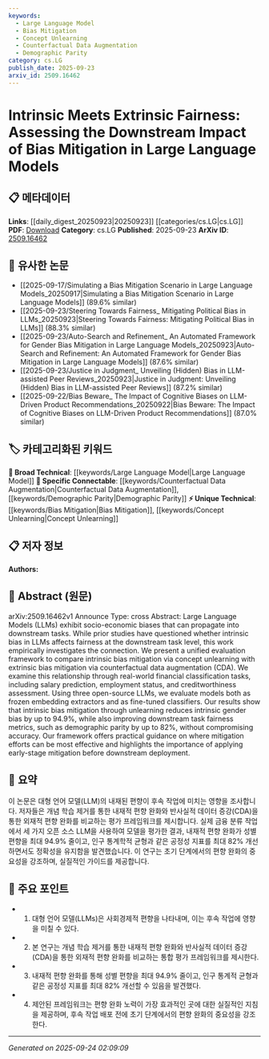 ```yaml
---
keywords:
  - Large Language Model
  - Bias Mitigation
  - Concept Unlearning
  - Counterfactual Data Augmentation
  - Demographic Parity
category: cs.LG
publish_date: 2025-09-23
arxiv_id: 2509.16462
---
```


<!-- KEYWORD_LINKING_METADATA:
{
  "processed_timestamp": "2025-09-24T02:09:09.226837",
  "vocabulary_version": "1.0",
  "selected_keywords": [
    "Large Language Model",
    "Bias Mitigation",
    "Concept Unlearning",
    "Counterfactual Data Augmentation",
    "Demographic Parity"
  ],
  "rejected_keywords": [],
  "similarity_scores": {
    "Large Language Model": 0.85,
    "Bias Mitigation": 0.78,
    "Concept Unlearning": 0.8,
    "Counterfactual Data Augmentation": 0.82,
    "Demographic Parity": 0.77
  },
  "extraction_method": "AI_prompt_based",
  "budget_applied": true,
  "candidates_json": {
    "candidates": [
      {
        "surface": "Large Language Models",
        "canonical": "Large Language Model",
        "aliases": [
          "LLM",
          "Large Language Model"
        ],
        "category": "broad_technical",
        "rationale": "Central to the study, linking to numerous related concepts in NLP and bias mitigation.",
        "novelty_score": 0.2,
        "connectivity_score": 0.9,
        "specificity_score": 0.6,
        "link_intent_score": 0.85
      },
      {
        "surface": "bias mitigation",
        "canonical": "Bias Mitigation",
        "aliases": [
          "bias reduction",
          "bias correction"
        ],
        "category": "unique_technical",
        "rationale": "Key concept in the paper, focusing on reducing biases in language models.",
        "novelty_score": 0.65,
        "connectivity_score": 0.7,
        "specificity_score": 0.8,
        "link_intent_score": 0.78
      },
      {
        "surface": "concept unlearning",
        "canonical": "Concept Unlearning",
        "aliases": [
          "unlearning bias",
          "bias unlearning"
        ],
        "category": "unique_technical",
        "rationale": "A novel approach to intrinsic bias mitigation discussed in the paper.",
        "novelty_score": 0.75,
        "connectivity_score": 0.65,
        "specificity_score": 0.85,
        "link_intent_score": 0.8
      },
      {
        "surface": "counterfactual data augmentation",
        "canonical": "Counterfactual Data Augmentation",
        "aliases": [
          "CDA",
          "counterfactual augmentation"
        ],
        "category": "specific_connectable",
        "rationale": "A method for extrinsic bias mitigation with potential connections to data manipulation techniques.",
        "novelty_score": 0.7,
        "connectivity_score": 0.78,
        "specificity_score": 0.82,
        "link_intent_score": 0.82
      },
      {
        "surface": "demographic parity",
        "canonical": "Demographic Parity",
        "aliases": [
          "fairness metric",
          "demographic fairness"
        ],
        "category": "specific_connectable",
        "rationale": "A specific fairness metric used to evaluate bias mitigation effectiveness.",
        "novelty_score": 0.6,
        "connectivity_score": 0.75,
        "specificity_score": 0.78,
        "link_intent_score": 0.77
      }
    ],
    "ban_list_suggestions": [
      "socio-economic biases",
      "financial classification tasks",
      "accuracy"
    ]
  },
  "decisions": [
    {
      "candidate_surface": "Large Language Models",
      "resolved_canonical": "Large Language Model",
      "decision": "linked",
      "scores": {
        "novelty": 0.2,
        "connectivity": 0.9,
        "specificity": 0.6,
        "link_intent": 0.85
      }
    },
    {
      "candidate_surface": "bias mitigation",
      "resolved_canonical": "Bias Mitigation",
      "decision": "linked",
      "scores": {
        "novelty": 0.65,
        "connectivity": 0.7,
        "specificity": 0.8,
        "link_intent": 0.78
      }
    },
    {
      "candidate_surface": "concept unlearning",
      "resolved_canonical": "Concept Unlearning",
      "decision": "linked",
      "scores": {
        "novelty": 0.75,
        "connectivity": 0.65,
        "specificity": 0.85,
        "link_intent": 0.8
      }
    },
    {
      "candidate_surface": "counterfactual data augmentation",
      "resolved_canonical": "Counterfactual Data Augmentation",
      "decision": "linked",
      "scores": {
        "novelty": 0.7,
        "connectivity": 0.78,
        "specificity": 0.82,
        "link_intent": 0.82
      }
    },
    {
      "candidate_surface": "demographic parity",
      "resolved_canonical": "Demographic Parity",
      "decision": "linked",
      "scores": {
        "novelty": 0.6,
        "connectivity": 0.75,
        "specificity": 0.78,
        "link_intent": 0.77
      }
    }
  ]
}
-->

# Intrinsic Meets Extrinsic Fairness: Assessing the Downstream Impact of Bias Mitigation in Large Language Models

## 📋 메타데이터

**Links**: [[daily_digest_20250923|20250923]] [[categories/cs.LG|cs.LG]]
**PDF**: [Download](https://arxiv.org/pdf/2509.16462.pdf)
**Category**: cs.LG
**Published**: 2025-09-23
**ArXiv ID**: [2509.16462](https://arxiv.org/abs/2509.16462)

## 🔗 유사한 논문
- [[2025-09-17/Simulating a Bias Mitigation Scenario in Large Language Models_20250917|Simulating a Bias Mitigation Scenario in Large Language Models]] (89.6% similar)
- [[2025-09-23/Steering Towards Fairness_ Mitigating Political Bias in LLMs_20250923|Steering Towards Fairness: Mitigating Political Bias in LLMs]] (88.3% similar)
- [[2025-09-23/Auto-Search and Refinement_ An Automated Framework for Gender Bias Mitigation in Large Language Models_20250923|Auto-Search and Refinement: An Automated Framework for Gender Bias Mitigation in Large Language Models]] (87.6% similar)
- [[2025-09-23/Justice in Judgment_ Unveiling (Hidden) Bias in LLM-assisted Peer Reviews_20250923|Justice in Judgment: Unveiling (Hidden) Bias in LLM-assisted Peer Reviews]] (87.2% similar)
- [[2025-09-22/Bias Beware_ The Impact of Cognitive Biases on LLM-Driven Product Recommendations_20250922|Bias Beware: The Impact of Cognitive Biases on LLM-Driven Product Recommendations]] (87.0% similar)

## 🏷️ 카테고리화된 키워드
**🧠 Broad Technical**: [[keywords/Large Language Model|Large Language Model]]
**🔗 Specific Connectable**: [[keywords/Counterfactual Data Augmentation|Counterfactual Data Augmentation]], [[keywords/Demographic Parity|Demographic Parity]]
**⚡ Unique Technical**: [[keywords/Bias Mitigation|Bias Mitigation]], [[keywords/Concept Unlearning|Concept Unlearning]]

## 📋 저자 정보

**Authors:** 

## 📄 Abstract (원문)

arXiv:2509.16462v1 Announce Type: cross 
Abstract: Large Language Models (LLMs) exhibit socio-economic biases that can propagate into downstream tasks. While prior studies have questioned whether intrinsic bias in LLMs affects fairness at the downstream task level, this work empirically investigates the connection. We present a unified evaluation framework to compare intrinsic bias mitigation via concept unlearning with extrinsic bias mitigation via counterfactual data augmentation (CDA). We examine this relationship through real-world financial classification tasks, including salary prediction, employment status, and creditworthiness assessment. Using three open-source LLMs, we evaluate models both as frozen embedding extractors and as fine-tuned classifiers. Our results show that intrinsic bias mitigation through unlearning reduces intrinsic gender bias by up to 94.9%, while also improving downstream task fairness metrics, such as demographic parity by up to 82%, without compromising accuracy. Our framework offers practical guidance on where mitigation efforts can be most effective and highlights the importance of applying early-stage mitigation before downstream deployment.

## 📝 요약

이 논문은 대형 언어 모델(LLM)의 내재된 편향이 후속 작업에 미치는 영향을 조사합니다. 저자들은 개념 학습 제거를 통한 내재적 편향 완화와 반사실적 데이터 증강(CDA)을 통한 외재적 편향 완화를 비교하는 평가 프레임워크를 제시합니다. 실제 금융 분류 작업에서 세 가지 오픈 소스 LLM을 사용하여 모델을 평가한 결과, 내재적 편향 완화가 성별 편향을 최대 94.9% 줄이고, 인구 통계학적 균형과 같은 공정성 지표를 최대 82% 개선하면서도 정확성을 유지함을 발견했습니다. 이 연구는 초기 단계에서의 편향 완화의 중요성을 강조하며, 실질적인 가이드를 제공합니다.

## 🎯 주요 포인트

- 1. 대형 언어 모델(LLMs)은 사회경제적 편향을 나타내며, 이는 후속 작업에 영향을 미칠 수 있다.
- 2. 본 연구는 개념 학습 제거를 통한 내재적 편향 완화와 반사실적 데이터 증강(CDA)을 통한 외재적 편향 완화를 비교하는 통합 평가 프레임워크를 제시한다.
- 3. 내재적 편향 완화를 통해 성별 편향을 최대 94.9% 줄이고, 인구 통계적 균형과 같은 공정성 지표를 최대 82% 개선할 수 있음을 발견했다.
- 4. 제안된 프레임워크는 편향 완화 노력이 가장 효과적인 곳에 대한 실질적인 지침을 제공하며, 후속 작업 배포 전에 초기 단계에서의 편향 완화의 중요성을 강조한다.


---

*Generated on 2025-09-24 02:09:09*